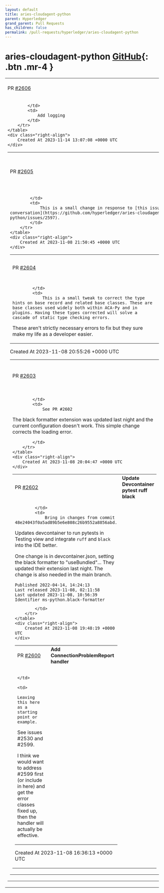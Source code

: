 ```yaml
---
layout: default
title: aries-cloudagent-python
parent: Hyperledger
grand_parent: Pull Requests
has_children: false
permalink: /pull-requests/hyperledger/aries-cloudagent-python
---
```


# aries-cloudagent-python <span class="fs-3 right-align">[GitHub](https://github.com/hyperledger/aries-cloudagent-python){: .btn .mr-4 }</span>


<div>
    <table>
        <tr>
            <td>
                PR <a href="https://github.com/hyperledger/aries-cloudagent-python/pull/2606" class=".btn">#2606</a>
            </td>
            <td>
                <b>
                    logging resolved doc
                </b>
            </td>
        </tr>
        <tr>
            <td>
                
            </td>
            <td>
                Add logging 
            </td>
        </tr>
    </table>
    <div class="right-align">
        Created At 2023-11-14 13:07:08 +0000 UTC
    </div>
</div>

<div>
    <table>
        <tr>
            <td>
                PR <a href="https://github.com/hyperledger/aries-cloudagent-python/pull/2605" class=".btn">#2605</a>
            </td>
            <td>
                <b>
                    Default connection_id to None to account for Connectionless Proofs
                </b>
            </td>
        </tr>
        <tr>
            <td>
                
            </td>
            <td>
                This is a small change in response to [this issue and conversation](https://github.com/hyperledger/aries-cloudagent-python/issues/2597).
            </td>
        </tr>
    </table>
    <div class="right-align">
        Created At 2023-11-08 21:50:45 +0000 UTC
    </div>
</div>

<div>
    <table>
        <tr>
            <td>
                PR <a href="https://github.com/hyperledger/aries-cloudagent-python/pull/2604" class=".btn">#2604</a>
            </td>
            <td>
                <b>
                    chore: correct type hints on base record
                </b>
            </td>
        </tr>
        <tr>
            <td>
                
            </td>
            <td>
                This is a small tweak to correct the type hints on base record and related base classes. These are base classes used widely both within ACA-Py and in plugins. Having these types corrected will solve a cascade of static type checking errors.

These aren't strictly necessary errors to fix but they sure make my life as a developer easier.
            </td>
        </tr>
    </table>
    <div class="right-align">
        Created At 2023-11-08 20:55:26 +0000 UTC
    </div>
</div>

<div>
    <table>
        <tr>
            <td>
                PR <a href="https://github.com/hyperledger/aries-cloudagent-python/pull/2603" class=".btn">#2603</a>
            </td>
            <td>
                <b>
                    black formatter extension configuration update
                </b>
            </td>
        </tr>
        <tr>
            <td>
                
            </td>
            <td>
                See PR #2602

The black formatter extension was updated last night and the current configuration doesn't work. This simple change corrects the loading error.


            </td>
        </tr>
    </table>
    <div class="right-align">
        Created At 2023-11-08 20:04:47 +0000 UTC
    </div>
</div>

<div>
    <table>
        <tr>
            <td>
                PR <a href="https://github.com/hyperledger/aries-cloudagent-python/pull/2602" class=".btn">#2602</a>
            </td>
            <td>
                <b>
                    Update Devcontainer pytest ruff black
                </b>
            </td>
        </tr>
        <tr>
            <td>
                
            </td>
            <td>
                Bring in changes from commit 48e24043f0a5ad89b5e6e808c26b9552a8856abd.

Updates devcontainer to run pytests in Testing view and integrate `ruff` and `black` into the IDE better.

One change is in devcontainer.json, setting the black formatter to "useBundled"...  They updated their extension last night. The change is also needed in the main branch.

```
Published 2022-04-14, 14:24:13
Last released 2023-11-08, 02:11:58
Last updated 2023-11-08, 10:56:39
Identifier ms-python.black-formatter
```
            </td>
        </tr>
    </table>
    <div class="right-align">
        Created At 2023-11-08 19:48:19 +0000 UTC
    </div>
</div>

<div>
    <table>
        <tr>
            <td>
                PR <a href="https://github.com/hyperledger/aries-cloudagent-python/pull/2600" class=".btn">#2600</a>
            </td>
            <td>
                <b>
                    Add ConnectionProblemReport handler
                </b>
            </td>
        </tr>
        <tr>
            <td>
                
            </td>
            <td>
                Leaving this here as a starting point or example.

See issues #2530 and #2599.

I think we would want to address #2599 first (or include in here) and get the error classes fixed up, then the handler will actually be effective.
            </td>
        </tr>
    </table>
    <div class="right-align">
        Created At 2023-11-08 16:36:13 +0000 UTC
    </div>
</div>

